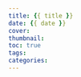 ```yaml
---
title: {{ title }}
date: {{ date }}
cover:
thumbnail:
toc: true
tags:
categories:
---
```





<!-- more -->